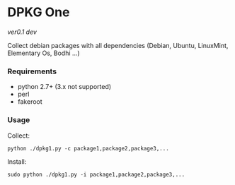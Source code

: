 # DPKG One

*ver0.1 dev*

Collect debian packages with all dependencies (Debian, Ubuntu, LinuxMint, Elementary Os, Bodhi ...)

### Requirements

- python 2.7+ (3.x not supported)
- perl
- fakeroot




### Usage

Collect:

	python ./dpkg1.py -c package1,package2,package3,...


Install:
	
	sudo python ./dpkg1.py -i package1,package2,package3,...
